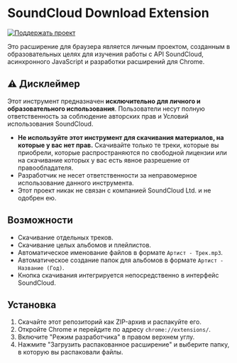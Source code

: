 # SoundCloud Download Extension

[![Поддержать проект](https://img.shields.io/badge/Поддержать-ЮKassa-blue?style=for-the-badge&logo=yookassa&logoColor=white)](https://flegm.github.io/soundcloud_download_extension/)

Это расширение для браузера является личным проектом, созданным в образовательных целях для изучения работы с API SoundCloud, асинхронного JavaScript и разработки расширений для Chrome.

## ⚠️ Дисклеймер

Этот инструмент предназначен **исключительно для личного и образовательного использования**. Пользователи несут полную ответственность за соблюдение авторских прав и Условий использования SoundCloud.

*   **Не используйте этот инструмент для скачивания материалов, на которые у вас нет прав.** Скачивайте только те треки, которые вы приобрели, которые распространяются по свободной лицензии или на скачивание которых у вас есть явное разрешение от правообладателя.
*   Разработчик не несет ответственности за неправомерное использование данного инструмента.
*   Этот проект никак не связан с компанией SoundCloud Ltd. и не одобрен ею.


## Возможности

*   Скачивание отдельных треков.
*   Скачивание целых альбомов и плейлистов.
*   Автоматическое именование файлов в формате `Артист - Трек.mp3`.
*   Автоматическое создание папок для альбомов в формате `Артист - Название (Год)`.
*   Кнопка скачивания интегрируется непосредственно в интерфейс SoundCloud.

## Установка

1.  Скачайте этот репозиторий как ZIP-архив и распакуйте его.
2.  Откройте Chrome и перейдите по адресу `chrome://extensions/`.
3.  Включите "Режим разработчика" в правом верхнем углу.
4.  Нажмите "Загрузить распакованное расширение" и выберите папку, в которую вы распаковали файлы. 
